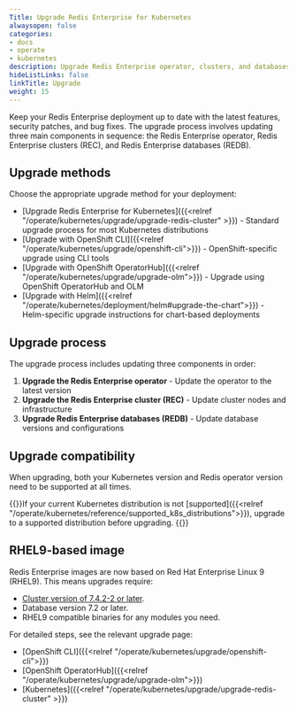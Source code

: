 ```yaml
---
Title: Upgrade Redis Enterprise for Kubernetes
alwaysopen: false
categories:
- docs
- operate
- kubernetes
description: Upgrade Redis Enterprise operator, clusters, and databases on Kubernetes.
hideListLinks: false
linkTitle: Upgrade
weight: 15
---
```


Keep your Redis Enterprise deployment up to date with the latest features, security patches, and bug fixes. The upgrade process involves updating three main components in sequence: the Redis Enterprise operator, Redis Enterprise clusters (REC), and Redis Enterprise databases (REDB).

## Upgrade methods

Choose the appropriate upgrade method for your deployment:

- [Upgrade Redis Enterprise for Kubernetes]({{<relref "/operate/kubernetes/upgrade/upgrade-redis-cluster" >}}) - Standard upgrade process for most Kubernetes distributions
- [Upgrade with OpenShift CLI]({{<relref "/operate/kubernetes/upgrade/openshift-cli">}}) - OpenShift-specific upgrade using CLI tools
- [Upgrade with OpenShift OperatorHub]({{<relref "/operate/kubernetes/upgrade/upgrade-olm">}}) - Upgrade using OpenShift OperatorHub and OLM
- [Upgrade with Helm]({{<relref "/operate/kubernetes/deployment/helm#upgrade-the-chart">}}) - Helm-specific upgrade instructions for chart-based deployments

## Upgrade process

The upgrade process includes updating three components in order:

1. **Upgrade the Redis Enterprise operator** - Update the operator to the latest version
2. **Upgrade the Redis Enterprise cluster (REC)** - Update cluster nodes and infrastructure
3. **Upgrade Redis Enterprise databases (REDB)** - Update database versions and configurations

## Upgrade compatibility

When upgrading, both your Kubernetes version and Redis operator version need to be supported at all times.

{{<warning>}}If your current Kubernetes distribution is not [supported]({{<relref "/operate/kubernetes/reference/supported_k8s_distributions">}}), upgrade to a supported distribution before upgrading. {{</warning>}}

## RHEL9-based image

Redis Enterprise images are now based on Red Hat Enterprise Linux 9 (RHEL9). This means upgrades require:

- [Cluster version of 7.4.2-2 or later](https://redis.io/docs/latest/operate/kubernetes/7.4.6/upgrade/).
- Database version 7.2 or later.
- RHEL9 compatible binaries for any modules you need.

For detailed steps, see the relevant upgrade page:

- [OpenShift CLI]({{<relref "/operate/kubernetes/upgrade/openshift-cli">}})
- [OpenShift OperatorHub]({{<relref "/operate/kubernetes/upgrade/upgrade-olm">}})
- [Kubernetes]({{<relref "/operate/kubernetes/upgrade/upgrade-redis-cluster" >}})